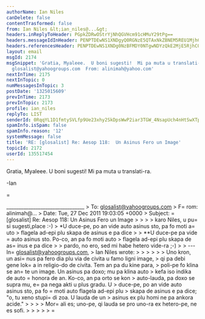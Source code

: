 ```yaml
---
authorName: Ian Niles
canDelete: false
contentTrasformed: false
from: Ian Niles &lt;ian_niles@...&gt;
headers.inReplyToHeader: PGpkZDRwOStrYjNhQGVHcm91cHMuY29tPg==
headers.messageIdInHeader: PENPTDEwNS1XNDgyQ0RGNzE5QTAxNkZBNEM5REU1MjhCQUYwQHBoeC5nYmw+
headers.referencesHeader: PENPTDEwNS1XNDg0NzBFMDY0NTgwNDYzQkE2MjE5RjhCQUYwQHBoeC5nYmw+LDxqZGQ0cDkra2IzYUBlR3JvdXBzLmNvbT4=
layout: email
msgId: 2174
msgSnippet: 'Gratia, Myaleee.  U boni sugesti!  Mi pa muta u translati-ra. -Ian ________________________________  To:
  glosalist@yahoogroups.com  From: alinimah@yahoo.com'
nextInTime: 2175
nextInTopic: 0
numMessagesInTopic: 3
postDate: '1325015609'
prevInTime: 2173
prevInTopic: 2173
profile: ian_niles
replyTo: LIST
senderId: 0RqqYL1D1fmtySVLfp9Ue23xhy2SkDpsWwP2iar3TGW_4NsapUch4nHtSwXTpiV58YOssjYQ9eIae2_GyAy7hjfzbFdj7rVt
spamInfo.isSpam: false
spamInfo.reason: '12'
systemMessage: false
title: 'RE: [glosalist] Re: Aesop 118:  Un Asinus Fero un Image'
topicId: 2172
userId: 135517454
---
```



Gratia, Myaleee.  U boni sugesti!  Mi pa muta u translati-ra.

 

-Ian

 
=

 

 

________________________________ > To: glosalist@yahoogroups.com > F=
rom: alinimah@... > Date: Tue, 27 Dec 2011 19:03:05 +0000 > Subject: =
[glosalist] Re: Aesop 118: Un Asinus Fero un Image > > > > karo Niles, u pu=
si sugesti,place :-) > *U duce-pe, po an vide auto asinus sto, pa fo moti a=
uto > flagela ad-epi plu skapa de asinus e pa dice > > **U duce-pe pa vide =
auto asinus sto. Po-co, an pa fo moti auto > flagela ad-epi plu skapa de as=
inus e pa dice > > pardo, no ero, sed mi habe hetero vide-ra ;-) > > --- In=
 glosalist@yahoogroups.com, > Ian Niles wrote: > > > > > > Uno kron, un asi=
nus pa fero dia plu via de civita u famo ligni image, > qi pa debi gene lok=
a in religio-do de civita. Tem an pa du kine para, > poli-pe fo klina se an=
te un image. Un asinus pa doxo; mu pa klina auto > kefa iso indika de auto =
honora de an. Ko-co, an pa orto se kon > auto-lauda, pa doxo se supra mu, e=
 pa nega akti u plus gradu. U > duce-pe, po an vide auto asinus sto, pa fo =
moti auto flagela ad-epi plu > skapa de asinus e pa dice; "o, tu xeno stupi=
di zoa. U lauda de un > asinus ex plu homi ne pa ankora acide." > > > > Mor=
ali es; uno-pe, qi lauda se pro uno-ra ex hetero-pe, ne es sofi. > > > > > =
 		 	   		  
